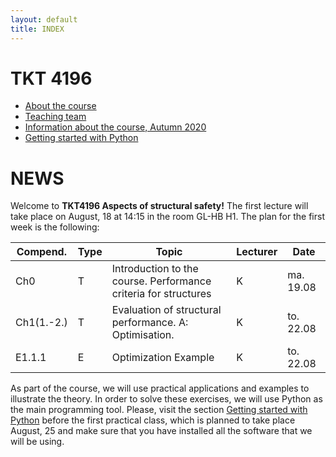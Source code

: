 ```yaml
---
layout: default
title: INDEX
---
```


# TKT 4196

- [About the course](about)
- [Teaching team](team)
- [Information about the course, Autumn 2020](fall2020)
- [Getting started with Python](py_guide)



# NEWS
Welcome to __TKT4196 Aspects of structural safety!__ The first lecture will take place on August, 18 at 14:15 in the room GL-HB H1. The plan for the first week is the following:

| Compend. | Type |     Topic                                                        |	Lecturer |	Date       |
|----------|------|------------------------------------------------------------------|-----------|-------------|
|   Ch0    |  T   |  Introduction to the course. Performance criteria for structures |         K | ma. 19.08   | 
|Ch1(1.-2.)|  T   |  Evaluation of structural performance. A: Optimisation.          |         K | to. 22.08   | 
| E1.1.1   |  E   |  Optimization Example                                            |         K | to. 22.08   | 


As part of the course, we will use practical applications and examples to illustrate the theory. In order to solve these exercises, we will use Python as the main programming tool. Please, visit the section [Getting started with Python](py_guide) before the first practical class, which is planned to take place August, 25 and make sure that you have installed all the software that we will be using.
